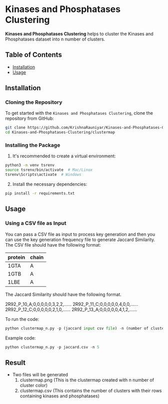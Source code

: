 # Kinases and Phosphatases Clustering

**Kinases and Phosphatases Clustering** helps to cluster the Kinases and Phosphatases dataset into n number of clusters.

## Table of Contents
- [Installation](#installation)
- [Usage](#usage)

## Installation

### Cloning the Repository

To get started with the `Kinases and Phosphatases Clustering`, clone the repository from GitHub:

```bash
git clone https://github.com/KrishnaRauniyar/Kinases-and-Phosphatases-Clustering.git
cd Kinases-and-Phosphatases-Clustering/clustermap
```

### Installing the Package
1. It's recommended to create a virtual environment:

```bash
python3 -m venv tsrenv
source tsrenv/bin/activate  # Mac/Linux
tsrenv\Scripts\activate  # Windows
```

2. Install the necessary dependencies:

```bash
pip install -r requirements.txt
```

## Usage
### Using a CSV file as Input
You can pass a CSV file as input to process key generation and then you can use the key generation frequency file to generate Jaccard Similarity. The CSV file should have the following format:

|protein         |chain        |
|----------------|-------------|
|1GTA            |A            |
|1GTB            |A            |
|1LBE            |A            |

The Jaccard Similarity should have the following format.

2R92_P_10_A;0,0,0,0,0,3,2,2,......
2R92_P_11_C;0,0,0,0,0,4,0,0,......
2R92_P_12_C;0,0,0,0,0,2,1,0,......
2R92_P_13_A;0,0,0,0,0,4,1,2,......

To run the code:

```python
python clustermap_n.py -p (jaccard input csv file) -n (number of clusters)
```

Example code:

```python
python clustermap_n.py -p jaccard.csv -n 5
```

## Result
- Two files will be generated
    1. clustermap.png (This is the clustermap created with n number of cluster color)
    2. clustermap.csv (This contains the number of clusters with their rows containing kinases and phosphatases)